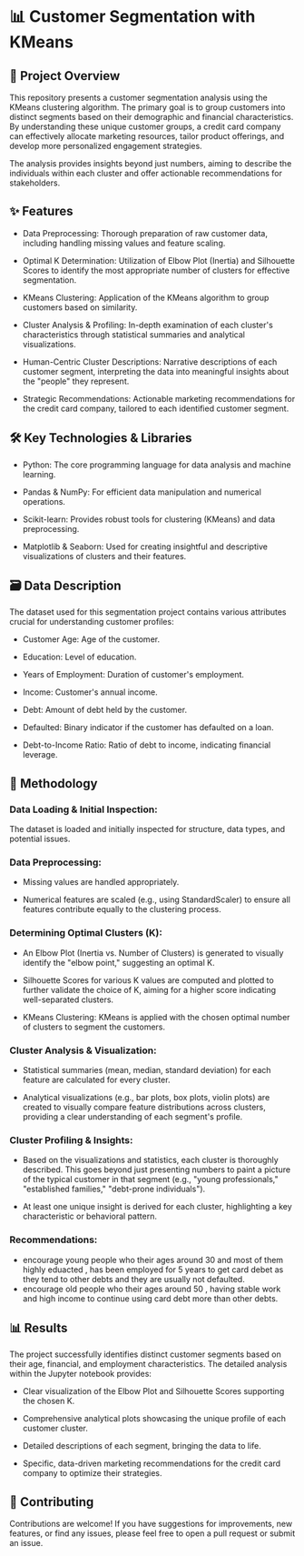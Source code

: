# 📊 Customer Segmentation with KMeans

## 🌟 Project Overview

This repository presents a customer segmentation analysis using the KMeans clustering algorithm. The primary goal is to group customers into distinct segments based on their demographic and financial characteristics. By understanding these unique customer groups, a credit card company can effectively allocate marketing resources, tailor product offerings, and develop more personalized engagement strategies.

The analysis provides insights beyond just numbers, aiming to describe the individuals within each cluster and offer actionable recommendations for stakeholders.

## ✨ Features

 - Data Preprocessing: Thorough preparation of raw customer data, including handling missing values and feature scaling.

 - Optimal K Determination: Utilization of Elbow Plot (Inertia) and Silhouette Scores to identify the most appropriate number of clusters for effective segmentation.

- KMeans Clustering: Application of the KMeans algorithm to group customers based on similarity.

- Cluster Analysis & Profiling: In-depth examination of each cluster's characteristics through statistical summaries and analytical visualizations.

- Human-Centric Cluster Descriptions: Narrative descriptions of each customer segment, interpreting the data into meaningful insights about the "people" they represent.

- Strategic Recommendations: Actionable marketing recommendations for the credit card company, tailored to each identified customer segment.

## 🛠️ Key Technologies & Libraries

- Python: The core programming language for data analysis and machine learning.

- Pandas & NumPy: For efficient data manipulation and numerical operations.

- Scikit-learn: Provides robust tools for clustering (KMeans) and data preprocessing.

- Matplotlib & Seaborn: Used for creating insightful and descriptive visualizations of clusters and their features.
  
## 🗃️ Data Description
The dataset used for this segmentation project contains various attributes crucial for understanding customer profiles:

- Customer Age: Age of the customer.

- Education: Level of education.

- Years of Employment: Duration of customer's employment.

- Income: Customer's annual income.

- Debt: Amount of debt held by the customer.

- Defaulted: Binary indicator if the customer has defaulted on a loan.

- Debt-to-Income Ratio: Ratio of debt to income, indicating financial leverage.

## 🧠 Methodology

### Data Loading & Initial Inspection: 
The dataset is loaded and initially inspected for structure, data types, and potential issues.

### Data Preprocessing:

 - Missing values are handled appropriately.

 - Numerical features are scaled (e.g., using StandardScaler) to ensure all features contribute equally to the clustering process.

### Determining Optimal Clusters (K):

- An Elbow Plot (Inertia vs. Number of Clusters) is generated to visually identify the "elbow point," suggesting an optimal K.

- Silhouette Scores for various K values are computed and plotted to further validate the choice of K, aiming for a higher score indicating well-separated clusters.

- KMeans Clustering: KMeans is applied with the chosen optimal number of clusters to segment the customers.

### Cluster Analysis & Visualization:

 - Statistical summaries (mean, median, standard deviation) for each feature are calculated for every cluster.

- Analytical visualizations (e.g., bar plots, box plots, violin plots) are created to visually compare feature distributions across clusters, providing a clear understanding of each segment's profile.

### Cluster Profiling & Insights:

 - Based on the visualizations and statistics, each cluster is thoroughly described. This goes beyond just presenting numbers to paint a picture of the typical customer in that segment (e.g., "young professionals," "established families," "debt-prone individuals").

 - At least one unique insight is derived for each cluster, highlighting a key characteristic or behavioral pattern.

### Recommendations:
 - encourage young people who their ages around 30 and most of them highly eduacted , has been employed for 5 years to get card debet as they tend to other debts and they are usually not defaulted.
- encourage old people who their ages around 50 , having stable work and high income to continue using card debt more than other debts.

## 📊 Results
The project successfully identifies distinct customer segments based on their age, financial, and employment characteristics. The detailed analysis within the Jupyter notebook provides:

- Clear visualization of the Elbow Plot and Silhouette Scores supporting the chosen K.

- Comprehensive analytical plots showcasing the unique profile of each customer cluster.

- Detailed descriptions of each segment, bringing the data to life.

- Specific, data-driven marketing recommendations for the credit card company to optimize their strategies.

## 🤝 Contributing
Contributions are welcome! If you have suggestions for improvements, new features, or find any issues, please feel free to open a pull request or submit an issue.

